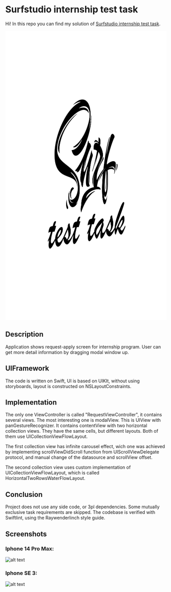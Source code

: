 # Surfstudio internship test task

Hi! In this repo you can find my solution of [Surfstudio internship test task](https://github.com/surfstudio/Surf-iOS-Developers/blob/master/Docs/Hiring/students-test-project.md).

<div align="center">
  <img src="https://github.com/AndreevIVdev/Surfstudio/blob/main/Surfstudio%20Lab/Surfstudio%20Lab/Assets.xcassets/Group.imageset/Group.png" width="900" height="900"/>
</div>

## Description

Application shows request-apply screen for internship program. User can get more detail information by dragging modal window up.

## UIFramework

The code is written on Swift, UI is based on UIKIt, without using storyboards, layout is constructed on NSLayoutConstraints.

## Implementation

The only one ViewController is called "RequestViewController", it contains several views.
The most interesting one is modalView. This is UIView with panGestureRecognizer. It contains contentView with two horizontal collection views. They have the same cells, but different layouts. Both of them use UICollectionViewFlowLayout.

The first collection view has infinite carousel effect, wich one was achieved by implementing scrollViewDidScroll function from UIScrollViewDelegate protocol, and manual change of the datasource and scrollView offset.

The second collection view uses custom implementation of UICollectionViewFlowLayout, which is called HorizontalTwoRowsWaterFlowLayout. 

## Conclusion

Project does not use any side code, or 3pl dependencies. Some mutually exclusive task requirements are skipped.
The codebase is verified with Swiftlint, using the Raywenderlinch style guide. 


## Screenshots

### Iphone 14 Pro Max:

![alt text](https://github.com/AndreevIVdev/Surfstudio/blob/main/Surfstudio%20Lab/Resources/iPhone%2014%20Pro%20Max.gif) 

### Iphone SE 3:

![alt text](https://github.com/AndreevIVdev/Surfstudio/blob/main/Surfstudio%20Lab/Resources/iPhone%20SE3%20.gif)
